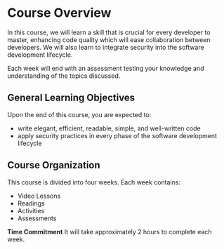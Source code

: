# Course Overview
In this course, we will learn a skill that is crucial for every developer to master, enhancing code quality which will ease collaboration between developers. We will also learn to integrate security into the software development lifecycle.

Each week will end with an assessment testing your knowledge and understanding of the topics discussed.

## General Learning Objectives

Upon the end of this course, you are expected to:

- write elegant, efficient, readable, simple, and well-written code
- apply security practices in every phase of the software development lifecycle

## Course Organization

This course is divided into four weeks. Each week contains:

- Video Lessons
- Readings
- Activities
- Assessments
  
**Time Commitment** It will take approximately 2 hours to complete each week.